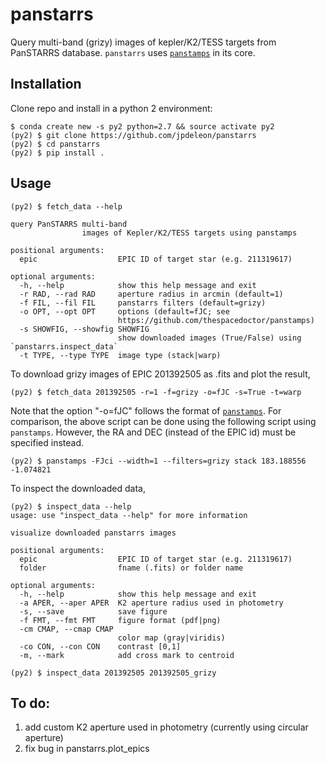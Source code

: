 # panstarrs
Query multi-band (grizy) images of kepler/K2/TESS targets from PanSTARRS database.
`panstarrs` uses [`panstamps`](https://github.com/thespacedoctor/panstamps) in its core.

## Installation
Clone repo and install in a python 2 environment:
```shell
$ conda create new -s py2 python=2.7 && source activate py2
(py2) $ git clone https://github.com/jpdeleon/panstarrs
(py2) $ cd panstarrs
(py2) $ pip install .
```

## Usage

```shell
(py2) $ fetch_data --help

query PanSTARRS multi-band
                images of Kepler/K2/TESS targets using panstamps

positional arguments:
  epic                  EPIC ID of target star (e.g. 211319617)

optional arguments:
  -h, --help            show this help message and exit
  -r RAD, --rad RAD     aperture radius in arcmin (default=1)
  -f FIL, --fil FIL     panstarrs filters (default=grizy)
  -o OPT, --opt OPT     options (default=fJC; see 
                        https://github.com/thespacedoctor/panstamps)
  -s SHOWFIG, --showfig SHOWFIG
                        show downloaded images (True/False) using `panstarrs.inspect_data`
  -t TYPE, --type TYPE  image type (stack|warp)
```

To download grizy images of EPIC 201392505 as .fits and plot the result,
```shell
(py2) $ fetch_data 201392505 -r=1 -f=grizy -o=fJC -s=True -t=warp  
```
Note that the option "-o=fJC" follows the format of [`panstamps`](https://github.com/thespacedoctor/panstamps).
For comparison, the above script can be done using the following script using `panstamps`. 
However, the RA and DEC (instead of the EPIC id) must be specified instead.

```
(py2) $ panstamps -FJci --width=1 --filters=grizy stack 183.188556 -1.074821
```

To inspect the downloaded data,
```shell
(py2) $ inspect_data --help
usage: use "inspect_data --help" for more information

visualize downloaded panstarrs images

positional arguments:
  epic                  EPIC ID of target star (e.g. 211319617)
  folder                fname (.fits) or folder name

optional arguments:
  -h, --help            show this help message and exit
  -a APER, --aper APER  K2 aperture radius used in photometry
  -s, --save            save figure
  -f FMT, --fmt FMT     figure format (pdf|png)
  -cm CMAP, --cmap CMAP
                        color map (gray|viridis)
  -co CON, --con CON    contrast [0,1]
  -m, --mark            add cross mark to centroid
```

```shell
(py2) $ inspect_data 201392505 201392505_grizy
```

## To do: 
1. add custom K2 aperture used in photometry (currently using circular aperture)
2. fix bug in panstarrs.plot_epics
